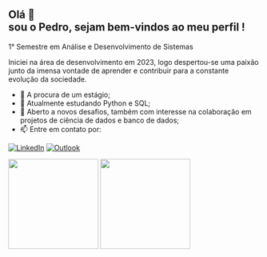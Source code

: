 ## Olá 👋 <br> sou o Pedro, sejam bem-vindos ao meu perfil !

1° Semestre em Análise e Desenvolvimento de Sistemas

Iniciei na área de desenvolvimento em 2023, logo despertou-se uma paixão junto da imensa vontade de aprender
e contribuir para a constante evolução da sociedade.

- 🔭 A procura de um estágio;
- 🌱 Atualmente estudando Python e SQL;
- 👨 Aberto a novos desafios, também com interesse na colaboração em projetos de ciência de dados e banco de dados;
- 📫 Entre em contato por:

[![LinkedIn](https://img.shields.io/badge/LinkedIn-0077B5?style=for-the-badge&logo=linkedin&logoColor=white)](https://www.linkedin.com/in/pedro-h-cervinski-uchoa-4408761a4/)
[![Outlook](https://img.shields.io/badge/Microsoft_Outlook-0078D4?style=for-the-badge&logo=microsoft-outlook&logoColor=white)](mailto:pedro.cervinski@outlook.com)

<div>
<img height="180em" src="https://github-readme-stats.vercel.app/api?username=UchoaDev&show_icons=true&theme=gotham"/>
<img height="180em" src="https://github-readme-stats.vercel.app/api/top-langs/?username=UchoaDev&layout=compact&theme=gotham"/>
</div>
